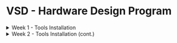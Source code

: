 # VSD - Hardware Design Program
<details>
<summary>Week 1 - Tools Installation </summary>

## Ubuntu 22.04.5 LTS installation in a VirtualBox Machine
<img alt="VBox" src="/images/OracleVBox-tamurae.png">

## Tools installation

### [Yosys](https://yosyshq.net/yosys/)
```
$ sudo apt update
$ sudo apt upgrade
$ sudo apt install build-essential clang bison flex \
    libreadline-dev gawk tcl-dev libffi-dev git \
    graphviz xdot pkg-config python3 libboost-system-dev \OpenSTA
    libboost-python-dev libboost-filesystem-dev zlib1g-dev
$ git clone https://github.com/YosysHQ/yosys.git
$ cd yosys
$ git submodule update --init
$ make config-gcc
$ make OpenSTA
$ sudo make installOpenSTA
```
<img alt="Yosys" src="/images/yosys.png">

### [Icarus Verilog (iverilog)](https://github.com/steveicarus/iverilog?tab=readme-ov-file#the-icarus-verilog-compilation-system)
```
$ sudo apt install iverilog
```
<img alt="Yosys" src="/images/iverilog.png">

### [GTKWave](https://github.com/gtkwave/gtkwave?tab=readme-ov-file#gtkwave)
```
$ sudo apt install gtkwaveOpenSTA
```
<img alt="Yosys" src="/images/GTKWave.png">

### [OpenSTA](https://github.com/The-OpenROAD-Project/OpenSTA?tab=readme-ov-file#static-timing-analysis)
```
$ sudo apt install cmake swig
$ sudo apt install libeigen3-dev tcl-tclreadline
$ tar xvfz cudd-3.0.0.tar.gz
$ cd cudd-3.0.0
$ ./configure --prefix=/usr/local
$ make
$ sudo make install
$ git clone https://github.com/parallaxsw/OpenSTA.git
$ cd OpenSTA
$ mkdir build
$ cmake -DCUDD_DIR=/usr/local/ .
$ make
$ sudo make install
```
<img alt="OpenSTA" src="/images/OpenSTA.png">
</details>

<details>
	<summary>Week 2 - Tools Installation (cont.) </summary>

### [ngspice](https://ngspice.sourceforge.io/)
```
$ tar -zxvf ngspice-44.2.tar.gz
$ cd ngspice-44.2
$ mkdir release
$ cd release
$ ../configure  --with-x --with-readline=yes --disable-debug
$ make
$ sudo make install
```
<img alt="OpenSTA" src="/images/ngspice.png">

### [Magic VLSI](http://opencircuitdesign.com/magic/)
```
$ sudo apt install m4 tcsh csh tcl-dev tk-dev libx11-dev \
    libcairo2-dev mesa-common-dev libglu1-mesa-dev libncurses-dev
```
### [OpenLane](https://github.com/The-OpenROAD-Project/OpenLane)

</details>
